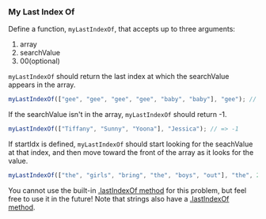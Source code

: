 ### My Last Index Of

Define a function, `myLastIndexOf`, that accepts up to three arguments:

1. array
2. searchValue
3. 00(optional)

`myLastIndexOf` should return the last index at which the searchValue appears in
the array.

```javascript
myLastIndexOf(["gee", "gee", "gee", "gee", "baby", "baby"], "gee"); // => 3
```

If the searchValue isn't in the array, `myLastIndexOf` should return -1.

```javascript
myLastIndexOf(["Tiffany", "Sunny", "Yoona"], "Jessica"); // => -1
```

If startIdx is defined, `myLastIndexOf` should start looking for the seachValue
at that index, and then move toward the front of the array as it looks for the
value.

```javascript
myLastIndexOf(["the", "girls", "bring", "the", "boys", "out"], "the", 2); // => 0
```

You cannot use the built-in [.lastIndexOf method](https://developer.mozilla.org/en-US/docs/Web/JavaScript/Reference/Global_Objects/Array/lastIndexOf) for this problem, but feel free
to use it in the future! Note that strings also have a [.lastIndexOf method](https://developer.mozilla.org/en-US/docs/Web/JavaScript/Reference/Global_Objects/String/lastIndexOf).
